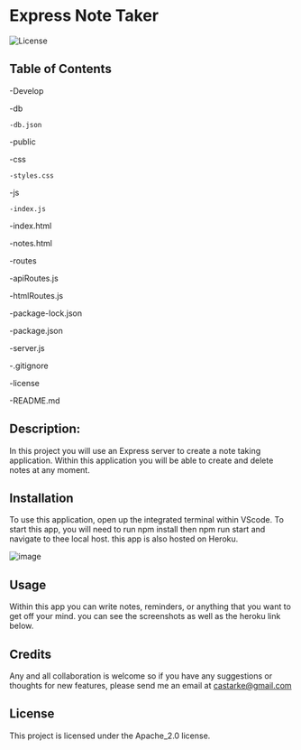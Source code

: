 # Express Note Taker
  ![License](https://img.shields.io/badge/license-Apache_2.0-blue.svg)

  ## Table of Contents
-Develop

  -db
  
    -db.json
    
-public

  -css
  
    -styles.css
    
  -js
  
    -index.js
    
-index.html

-notes.html

-routes

  -apiRoutes.js
  
  -htmlRoutes.js
  
-package-lock.json

-package.json

-server.js

-.gitignore

-license

-README.md

## Description:
  In this project you will use an Express server to create a note taking application. Within this application you will be able to create and delete notes at any moment.
## Installation
  To use this application, open up the integrated terminal within VScode. To start this app, you will need to run npm install then npm run start and navigate to thee local host. this app is also hosted on Heroku.
  
  ![image](https://user-images.githubusercontent.com/122697165/231051210-3ee46696-bc45-424d-825a-ccbb46536baf.png)

## Usage
  Within this app you can write notes, reminders, or anything that you want to get off your mind. you can see the screenshots as well as the heroku link below.
## Credits
  Any and all collaboration is welcome so if you have any suggestions or thoughts for new features, please send me an email at castarke@gmail.com  
 ## License 

   
 This project is licensed under the Apache_2.0 license. 
